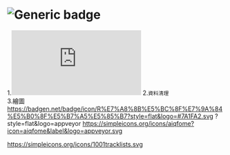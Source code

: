 # ![Generic badge](https://badgen.net/badge/icon/R%E7%A8%8B%E5%BC%8F%E7%9A%84%E5%B0%8F%E5%B7%A5%E5%85%B7?icon=visualstudio&label&logo=appveyor.svg)
1.![Generic badge](https://badgen.net/badge/%E5%8C%AF%E5%85%A5%E8%B3%87%E6%96%99/excel.csv.json?style=flat&logo=#7A1FA2.svg)
2.`資料清理`  
3.繪圖  
https://badgen.net/badge/icon/R%E7%A8%8B%E5%BC%8F%E7%9A%84%E5%B0%8F%E5%B7%A5%E5%85%B7?style=flat&logo=#7A1FA2.svg
?style=flat&logo=appveyor
https://simpleicons.org/icons/aiqfome?icon=aiqfome&label&logo=appveyor.svg
                                                                                                       
https://simpleicons.org/icons/1001tracklists.svg
